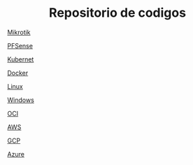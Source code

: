 <h1 align=center>Repositorio de codigos</h1>
<p><a href="https://github.com/idealista07/Projetos/tree/main/Mikrotik">Mikrotik</a></p>
<p><a href="">PFSense</a></p>
<p><a href="">Kubernet</a></p>
<p><a href="">Docker</a></p>
<p><a href="">Linux</a></p>
<p><a href="">Windows</a></p>
<p><a href="">OCI</a></p>
<p><a href="">AWS</a></p>
<p><a href="">GCP</a></p>
<p><a href="">Azure</a></p>

